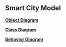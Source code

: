 ## Smart City Model


[**Object Diagram**](object_diagram.md)

[**Class Diagram**](class_diagram.md)

[**Behavior Diagram**](behavior_diagram.md)
